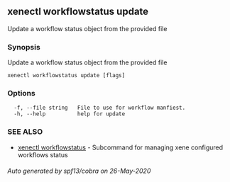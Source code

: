 ## xenectl workflowstatus update

Update a workflow status object from the provided file

### Synopsis

Update a workflow status object from the provided file

```
xenectl workflowstatus update [flags]
```

### Options

```
  -f, --file string   File to use for workflow manfiest.
  -h, --help          help for update
```

### SEE ALSO

* [xenectl workflowstatus](xenectl_workflowstatus.md)	 - Subcommand for managing xene configured workflows status

###### Auto generated by spf13/cobra on 26-May-2020
